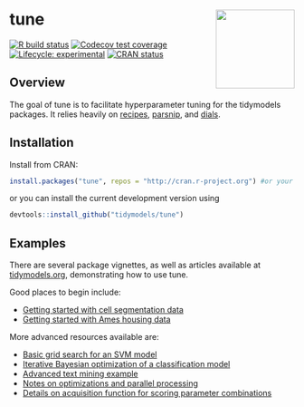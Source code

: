 
<!-- README.md is generated from README.Rmd. Please edit that file -->

# tune <a href='https://tune.tidymodels.org'><img src='man/figures/logo.png' align="right" height="139" /></a>

<!-- badges: start -->

[![R build
status](https://github.com/tidymodels/tune/workflows/R-CMD-check/badge.svg)](https://github.com/tidymodels/tune/actions)
[![Codecov test
coverage](https://codecov.io/gh/tidymodels/tune/branch/master/graph/badge.svg)](https://codecov.io/gh/tidymodels/tune?branch=master)
[![Lifecycle:
experimental](https://img.shields.io/badge/lifecycle-experimental-orange.svg)](https://www.tidyverse.org/lifecycle/#experimental)
[![CRAN
status](https://www.r-pkg.org/badges/version/tune)](https://CRAN.R-project.org/package=tune)
<!-- badges: end -->

## Overview

The goal of tune is to facilitate hyperparameter tuning for the
tidymodels packages. It relies heavily on
[recipes](https://recipes.tidymodels.org/),
[parsnip](https://parsnip.tidymodels.org/), and
[dials](https://dials.tidymodels.org/).

## Installation

Install from CRAN:

``` r
install.packages("tune", repos = "http://cran.r-project.org") #or your local mirror
```

or you can install the current development version using

``` r
devtools::install_github("tidymodels/tune")
```

## Examples

There are several package vignettes, as well as articles available at
[tidymodels.org](https://www.tidymodels.org/), demonstrating how to use
tune.

Good places to begin include:

  - [Getting started with cell segmentation
    data](https://www.tidymodels.org/start/tuning/)
  - [Getting started with Ames housing
    data](https://tune.tidymodels.org/articles/getting_started.html)

More advanced resources available are:

  - [Basic grid search for an SVM
    model](https://www.tidymodels.org/learn/work/tune-svm/)
  - [Iterative Bayesian optimization of a classification
    model](https://www.tidymodels.org/learn/work/bayes-opt/)
  - [Advanced text mining
    example](https://tune.tidymodels.org/articles/extras/text_analysis.html)
  - [Notes on optimizations and parallel
    processing](https://tune.tidymodels.org/articles/extras/optimizations.html)
  - [Details on acquisition function for scoring parameter
    combinations](https://tune.tidymodels.org/articles/acquisition_functions.html)
